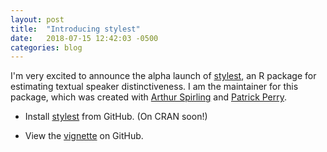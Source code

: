 ```yaml
---
layout: post
title:  "Introducing stylest"
date:   2018-07-15 12:42:03 -0500
categories: blog
---
```


I'm very excited to announce the alpha launch of <a href="https://github.com/leslie-huang/stylest">stylest</a>, an R package for estimating textual speaker distinctiveness. I am the maintainer for this package, which was created with <a href="https://www.nyu.edu/projects/spirling/">Arthur Spirling</a> and <a href="http://ptrckprry.com/">Patrick Perry</a>.

* Install  <a href="https://github.com/leslie-huang/stylest">stylest</a> from GitHub. (On CRAN soon!)

* View the <a href="https://github.com/leslie-huang/stylest/blob/master/vignettes/stylest-vignette.md">vignette</a> on GitHub.

